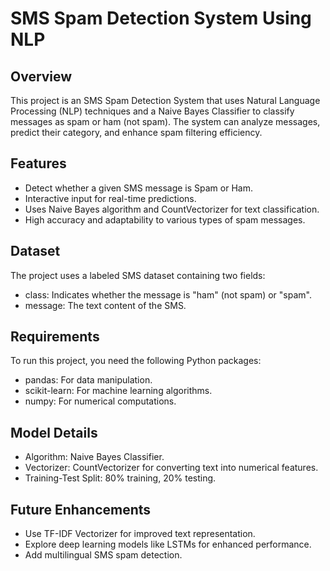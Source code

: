 # SMS Spam Detection System Using NLP
## Overview
This project is an SMS Spam Detection System that uses Natural Language Processing (NLP) techniques and a Naive Bayes Classifier to classify messages as spam or ham (not spam). The system can analyze messages, predict their category, and enhance spam filtering efficiency.

## Features
- Detect whether a given SMS message is Spam or Ham.
- Interactive input for real-time predictions.
- Uses Naive Bayes algorithm and CountVectorizer for text classification.
- High accuracy and adaptability to various types of spam messages.

## Dataset
The project uses a labeled SMS dataset containing two fields:

- class: Indicates whether the message is "ham" (not spam) or "spam".
- message: The text content of the SMS.

## Requirements
To run this project, you need the following Python packages:

- pandas: For data manipulation.
- scikit-learn: For machine learning algorithms.
- numpy: For numerical computations.

## Model Details
- Algorithm: Naive Bayes Classifier.
- Vectorizer: CountVectorizer for converting text into numerical features.
- Training-Test Split: 80% training, 20% testing.

## Future Enhancements
- Use TF-IDF Vectorizer for improved text representation.
- Explore deep learning models like LSTMs for enhanced performance.
- Add multilingual SMS spam detection.
